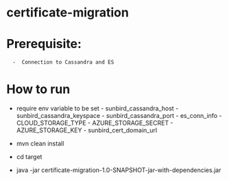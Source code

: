 # certificate-migration
# Prerequisite: 
      -  Connection to Cassandra and ES
      
# How to run
 - require env variable to be set
       - sunbird_cassandra_host
       - sunbird_cassandra_keyspace
       - sunbird_cassandra_port
       - es_conn_info
       - CLOUD_STORAGE_TYPE
       - AZURE_STORAGE_SECRET
       - AZURE_STORAGE_KEY
       - sunbird_cert_domain_url

  - mvn clean install
  - cd target
  - java -jar certificate-migration-1.0-SNAPSHOT-jar-with-dependencies.jar

